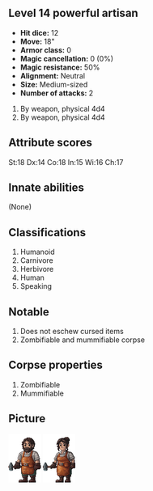 ## Level 14 powerful artisan

- **Hit dice:** 12
- **Move:** 18"
- **Armor class:** 0
- **Magic cancellation:** 0 (0%)
- **Magic resistance:** 50%
- **Alignment:** Neutral
- **Size:** Medium-sized
- **Number of attacks:** 2
1. By weapon, physical 4d4
2. By weapon, physical 4d4

## Attribute scores

St:18 Dx:14 Co:18 In:15 Wi:16 Ch:17

## Innate abilities

(None)

## Classifications

1. Humanoid
2. Carnivore
3. Herbivore
4. Human
5. Speaking

## Notable

1. Does not eschew cursed items
2. Zombifiable and mummifiable corpse

## Corpse properties

1. Zombifiable
2. Mummifiable

## Picture

![Smith](https://github.com/hyvanmielenpelit/GnollHackTileSet/blob/main/Monsters/smith/smith.png?raw=true) ![Smith](https://github.com/hyvanmielenpelit/GnollHackTileSet/blob/main/Monsters/smith/smith_female.png)
